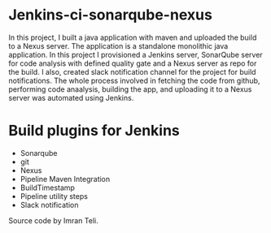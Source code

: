 # Jenkins-ci-sonarqube-nexus
In this project, I built a java application with maven and uploaded the build to a Nexus server. 
The application is a standalone monolithic java application. 
In this project I provisioned a Jenkins server, SonarQube server for code analysis with defined quality gate and a Nexus server as repo for the build.
I also, created slack notification channel for the project for build notifications. 
The whole process involved in fetching the code from github, performing code anaalysis, building the app, and uploading it to a Nexus server was automated using Jenkins. 

# Build plugins for Jenkins
* Sonarqube
* git
* Nexus
* Pipeline Maven Integration
* BuildTimestamp
* Pipeline utility steps
* Slack notification


Source code by Imran Teli.
